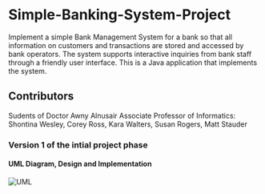 # Simple-Banking-System-Project
Implement a simple Bank Management System for a bank so that all information on customers and transactions are stored and accessed by bank operators. The system supports interactive inquiries from bank staff through a friendly user interface. This is a Java application that implements the system.
## Contributors
Sudents of Doctor Awny Alnusair Associate Professor of Informatics: Shontina Wesley, Corey Ross, Kara Walters, Susan Rogers, Matt Stauder
### Version 1 of the intial project phase
#### UML Diagram, Design and Implementation 
![UML](https://user-images.githubusercontent.com/81651930/113077129-88263e00-919e-11eb-8e2c-75e7f86ccbf8.png)


